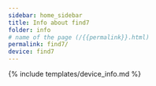 ```yaml
---
sidebar: home_sidebar
title: Info about find7
folder: info
# name of the page (/{{permalink}}.html)
permalink: find7/
device: find7
---
```

{% include templates/device_info.md %}

